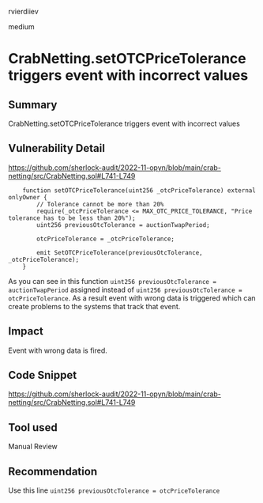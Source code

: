 rvierdiiev

medium

# CrabNetting.setOTCPriceTolerance triggers event with incorrect values

## Summary
CrabNetting.setOTCPriceTolerance triggers event with incorrect values
## Vulnerability Detail
https://github.com/sherlock-audit/2022-11-opyn/blob/main/crab-netting/src/CrabNetting.sol#L741-L749
```solidity
    function setOTCPriceTolerance(uint256 _otcPriceTolerance) external onlyOwner {
        // Tolerance cannot be more than 20%
        require(_otcPriceTolerance <= MAX_OTC_PRICE_TOLERANCE, "Price tolerance has to be less than 20%");
        uint256 previousOtcTolerance = auctionTwapPeriod;

        otcPriceTolerance = _otcPriceTolerance;

        emit SetOTCPriceTolerance(previousOtcTolerance, _otcPriceTolerance);
    }
```

As you can see in this function `uint256 previousOtcTolerance = auctionTwapPeriod` assigned instead of `uint256 previousOtcTolerance = otcPriceTolerance`. As a result event with wrong data is triggered which can create problems to the systems that track that event.
## Impact
Event with wrong data is fired.
## Code Snippet
https://github.com/sherlock-audit/2022-11-opyn/blob/main/crab-netting/src/CrabNetting.sol#L741-L749
## Tool used

Manual Review

## Recommendation
Use this line `uint256 previousOtcTolerance = otcPriceTolerance`